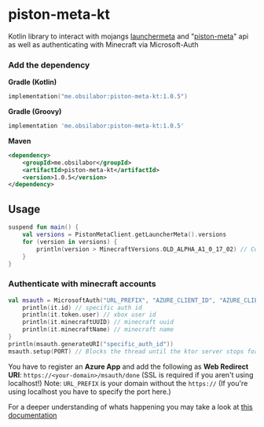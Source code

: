 # piston-meta-kt

Kotlin library to interact with mojangs [launchermeta](https://launchermeta.mojang.com/mc/game/version_manifest_v2.json) and "[piston-meta](https://piston-meta.mojang.com/v1/packages/68cded4616fba9fbefb3f895033c261126c5f89c/1.19.2.json)" api as well as authenticating with Minecraft via Microsoft-Auth

### Add the dependency

**Gradle (Kotlin)**

```kotlin
implementation("me.obsilabor:piston-meta-kt:1.0.5")
```

**Gradle (Groovy)**

```groovy
implementation 'me.obsilabor:piston-meta-kt:1.0.5'
```

**Maven**

```xml
<dependency>
    <groupId>me.obsilabor</groupId>
    <artifactId>piston-meta-kt</artifactId>
    <version>1.0.5</version>
</dependency>
```

## Usage

```kotlin
suspend fun main() {
    val versions = PistonMetaClient.getLauncherMeta().versions
    for (version in versions) {
        println(version > MinecraftVersions.OLD_ALPHA_A1_0_17_02) // Compare versions!
    }
}
```

### Authenticate with minecraft accounts

```kotlin
val msauth = MicrosoftAuth("URL_PREFIX", "AZURE_CLIENT_ID", "AZURE_CLIENT_SECRET", ssl = true) {
    println(it.id) // specific auth id
    println(it.token.user) // xbox user id
    println(it.minecraftUUID) // minecraft uuid
    println(it.minecraftName) // minecraft name 
}
println(msauth.generateURI("specific_auth_id"))
msauth.setup(PORT) // Blocks the thread until the ktor server stops for whatever reason
```

You have to register an **Azure App** and add the following as **Web Redirect URI**: `https://<your-domain>/msauth/done` (SSL is required if you aren't using localhost!)
Note: `URL_PREFIX` is your domain without the `https://` (If you're using localhost you have to specify the port here.)

For a deeper understanding of whats happening you may take a look at [this documentation](https://mojang-api-docs.netlify.app/authentication/index.html)
